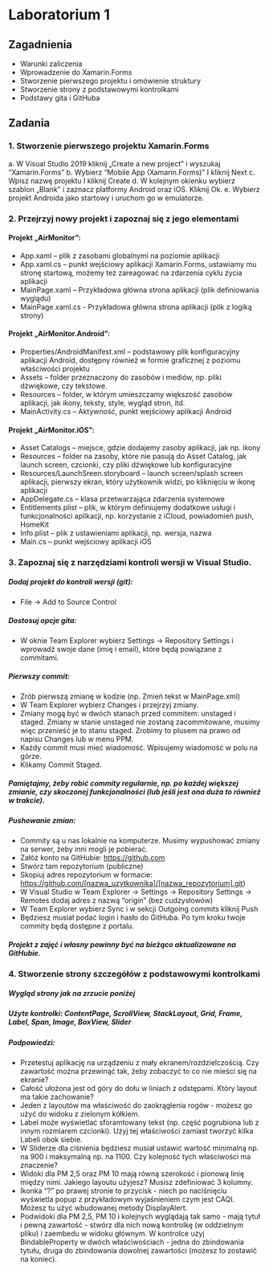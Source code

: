 # Laboratorium 1
## Zagadnienia
- Warunki zaliczenia
-	Wprowadzenie do Xamarin.Forms
-	Stworzenie pierwszego projektu i omówienie struktury
-	Stworzenie strony z podstawowymi kontrolkami
-	Podstawy gita i GitHuba

## Zadania
### 1.	Stworzenie pierwszego projektu Xamarin.Forms
a.	W Visual Studio 2019 kliknij „Create a new project” i wyszukaj “Xamarin.Forms”
b.	Wybierz “Mobile App (Xamarin.Forms)” I kliknij Next
c.	Wpisz nazwę projektu I kliknij Create
d.	W kolejnym okienku wybierz szablon „Blank” i zaznacz platformy Android oraz iOS. Kliknij Ok.
e.	Wybierz projekt Androida jako startowy i uruchom go w emulatorze.
### 2.	Przejrzyj nowy projekt i zapoznaj się z jego elementami
#### Projekt „AirMonitor”:
- App.xaml – plik z zasobami globalnymi na poziomie aplikacji
-	App.xaml.cs – punkt wejściowy aplikacji Xamarin.Forms, ustawiamy mu stronę startową, możemy też zareagować na zdarzenia cyklu życia aplikacji
- MainPage.xaml – Przykładowa główna strona aplikacji (plik definiowania wyglądu)
- MainPage.xaml.cs - Przykładowa główna strona aplikacji (plik z logiką strony)
#### Projekt „AirMonitor.Android”:
- Properties/AndroidManifest.xml – podstawowy plik konfiguracyjny aplikacji Android, dostępny również w formie graficznej z poziomu właściwości projektu
- Assets – folder przeznaczony do zasobów i mediów, np. pliki dźwiękowe, czy tekstowe.
-	Resources – folder, w którym umieszczamy większość zasobów aplikacji, jak ikony, teksty, style, wygląd stron, itd.
-	MainActivity.cs – Aktywność, punkt wejściowy aplikacji Android
#### Projekt „AirMonitor.iOS”:
-	Asset Catalogs – miejsce, gdzie dodajemy zasoby aplikacji, jak np. ikony
-	Resources – folder na zasoby, które nie pasują do Asset Catalog, jak launch screen, czcionki, czy pliki dźwiękowe lub konfiguracyjne
-	Resources/LaunchSreen.storyboard – launch screen/splash screen aplikacji, pierwszy ekran, który użytkownik widzi, po kliknięciu w ikonę aplikacji
-	AppDelegate.cs – klasa przetwarzająca zdarzenia systemowe
- Entitlements.plist – plik, w którym definiujemy dodatkowe usługi i funkcjonalności aplikacji, np. korzystanie z iCloud, powiadomień push, HomeKit
-	Info.plist – plik z ustawieniami aplikacji, np. wersja, nazwa
-	Main.cs – punkt wejściowy aplikacji iOS
### 3.	Zapoznaj się z narzędziami kontroli wersji w Visual Studio.
##### Dodaj projekt do kontroli wersji (git):
- File -> Add to Source Control
##### Dostosuj opcje gita:
- W oknie Team Explorer wybierz Settings -> Repository Settings i wprowadź swoje dane (imię i email), które będą powiązane z commitami.
##### Pierwszy commit:
- Zrób pierwszą zmianę w kodzie (np. Zmień tekst w MainPage.xml)
- W Team Explorer wybierz Changes i przejrzyj zmiany.
-	Zmiany mogą być w dwóch stanach przed commitem: unstaged i staged. Zmiany w stanie unstaged nie zostaną zacommitowane, musimy więc przenieść je to stanu staged. Zrobimy to plusem na prawo od napisu Changes lub w menu PPM.
- Każdy commit musi mieć wiadomość. Wpisujemy wiadomość w polu na górze.
- Klikamy Commit Staged.
##### Pamiętajmy, żeby robić commity regularnie, np. po każdej większej zmianie, czy skoczonej funkcjonalności (lub jeśli jest ona duża to również w trakcie).
##### Pushowanie zmian:
- Commity są u nas lokalnie na komputerze. Musimy wypushować zmiany na serwer, żeby inni mogli je pobierać.
- Załóż konto na GitHubie: https://github.com
- Stwórz tam repozytorium (publiczne)
- Skopiuj adres repozytorium w formacie: https://github.com/[nazwa_uzytkownika]/[nazwa_repozytorium].git)
-	W Visual Studio w Team Explorer -> Settings -> Repository Settings -> Remotes dodaj adres z nazwą “origin” (bez cudzysłowów)
-	W Team Explorer wybierz Sync i w sekcji Outgoing commits kliknij Push
-	Będziesz musiał podać login i hasło do GitHuba. Po tym kroku twoje commity będą dostępne z portalu.
##### Projekt z zajęć i własny powinny być na bieżąco aktualizowane na GitHubie.
### 4.	Stworzenie strony szczegółów z podstawowymi kontrolkami
##### Wygląd strony jak na zrzucie poniżej
##### Użyte kontrolki: ContentPage, ScrollView, StackLayout, Grid, Frame, Label, Span, Image, BoxView, Slider
##### Podpowiedzi:
- Przetestuj aplikację na urządzeniu z mały ekranem/rozdzielczością. Czy zawartość można przewinąć tak, żeby zobaczyć to co nie mieści się na ekranie?
- Całość ułożona jest od góry do dołu w liniach z odstępami. Który layout ma takie zachowanie?
- Jeden z layoutów ma właściwość do zaokrąglenia rogów - możesz go użyć do widoku z zielonym kółkiem.
- Label może wyświetlać sforamtowany tekst (np. część pogrubiona lub z innym rozmiarem czcionki). Użyj tej właściwości zamiast tworzyć kilka Labeli obok siebie.
- W Sliderze dla ciśnienia będziesz musiał ustawić wartość minimalną np. na 900 i maksymalną np. na 1100. Czy kolejność tych właściwości ma znaczenie?
-	Widoki dla PM 2,5 oraz PM 10 mają równą szerokość i pionową linię między nimi. Jakiego layoutu użyjesz? Musisz zdefiniować 3 kolumny.
-	Ikonka “?” po prawej stronie to przycisk - niech po naciśnięciu wyświetla popup z przykładowym wyjaśnieniem czym jest CAQI. Możesz tu użyć wbudowanej metody DisplayAlert.
-	Podwidoki dla PM 2,5, PM 10 i kolejnych wyglądają tak samo - mają tytuł i pewną zawartość - stwórz dla nich nową kontrolkę (w oddzielnym pliku) i zaembedu w widoku głównym. W kontrolce użyj BindableProperty w dwóch właściwościach - jedna do zbindowania tytułu, druga do zbindowania dowolnej zawartości (możesz to zostawić na koniec).
